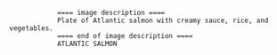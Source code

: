 
                ==== image description ====
                Plate of Atlantic salmon with creamy sauce, rice, and vegetables.
                ==== end of image description ====
                ATLANTIC SALMON